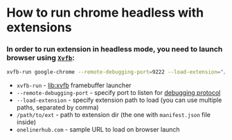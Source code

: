 # How to run chrome headless with extensions

### In order to run extension in headless mode, you need to launch browser using [`Xvfb`](/xvfb/how-to-install-xvfb-on-ubuntu-ubuntuversion):

```bash
xvfb-run google-chrome --remote-debugging-port=9222 --load-extension="/path/to/ext" https://onelinerhub.com
```

- `xvfb-run` - [lib:xvfb](/xvfb/how-to-install-xvfb-on-ubuntu-ubuntuversion) framebuffer launcher
- `--remote-debugging-port` - specify port to listen for [debugging protocol](/chrome-headless/chrome-remote-interface-usage-example)
- `--load-extension` - specify extension path to load (you can use multiple paths, separated by comma)
- `/path/to/ext` - path to extension dir (the one with `manifest.json` file inside)
- `onelinerhub.com` - sample URL to load on browser launch


